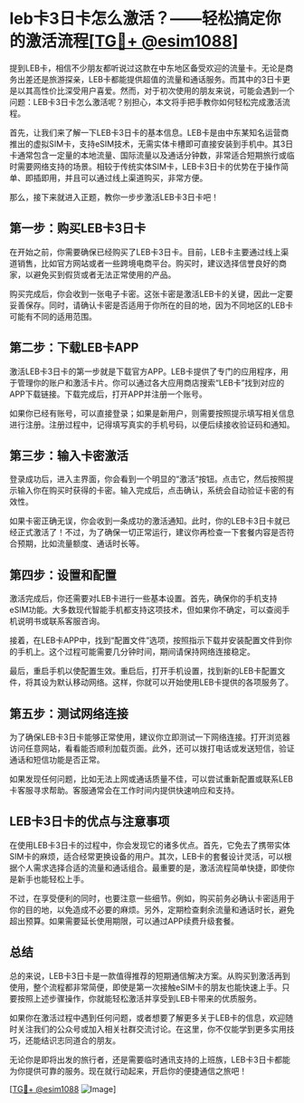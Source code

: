 # leb卡3日卡怎么激活？——轻松搞定你的激活流程[[TG💪+ @esim1088](https://t.me/s/esim1088)]

提到LEB卡，相信不少朋友都听说过这款在中东地区备受欢迎的流量卡。无论是商务出差还是旅游探亲，LEB卡都能提供超值的流量和通话服务。而其中的3日卡更是以其高性价比深受用户喜爱。然而，对于初次使用的朋友来说，可能会遇到一个问题：LEB卡3日卡怎么激活呢？别担心，本文将手把手教你如何轻松完成激活流程。

首先，让我们来了解一下LEB卡3日卡的基本信息。LEB卡是由中东某知名运营商推出的虚拟SIM卡，支持eSIM技术，无需实体卡槽即可直接安装到手机中。其3日卡通常包含一定量的本地流量、国际流量以及通话分钟数，非常适合短期旅行或临时需要网络支持的场景。相较于传统实体SIM卡，LEB卡3日卡的优势在于操作简单、即插即用，并且可以通过线上渠道购买，非常方便。

那么，接下来就进入正题，教你一步步激活LEB卡3日卡吧！

## **第一步：购买LEB卡3日卡**

在开始之前，你需要确保已经购买了LEB卡3日卡。目前，LEB卡主要通过线上渠道销售，比如官方网站或者一些跨境电商平台。购买时，建议选择信誉良好的商家，以避免买到假货或者无法正常使用的产品。

购买完成后，你会收到一张电子卡密。这张卡密是激活LEB卡的关键，因此一定要妥善保存。同时，请确认卡密是否适用于你所在的目的地，因为不同地区的LEB卡可能有不同的适用范围。

## **第二步：下载LEB卡APP**

激活LEB卡3日卡的第一步就是下载官方APP。LEB卡提供了专门的应用程序，用于管理你的账户和激活卡片。你可以通过各大应用商店搜索“LEB卡”找到对应的APP下载链接。下载完成后，打开APP并注册一个账号。

如果你已经有账号，可以直接登录；如果是新用户，则需要按照提示填写相关信息进行注册。注册过程中，记得填写真实的手机号码，以便后续接收验证码和通知。

## **第三步：输入卡密激活**

登录成功后，进入主界面，你会看到一个明显的“激活”按钮。点击它，然后按照提示输入你在购买时获得的卡密。输入完成后，点击确认，系统会自动验证卡密的有效性。

如果卡密正确无误，你会收到一条成功的激活通知。此时，你的LEB卡3日卡就已经正式激活了！不过，为了确保一切正常运行，建议你再检查一下套餐内容是否符合预期，比如流量额度、通话时长等。

## **第四步：设置和配置**

激活完成后，你还需要对LEB卡进行一些基本设置。首先，确保你的手机支持eSIM功能。大多数现代智能手机都支持这项技术，但如果你不确定，可以查阅手机说明书或联系客服咨询。

接着，在LEB卡APP中，找到“配置文件”选项，按照指示下载并安装配置文件到你的手机上。这个过程可能需要几分钟时间，期间请保持网络连接稳定。

最后，重启手机以使配置生效。重启后，打开手机设置，找到新的LEB卡配置文件，将其设为默认移动网络。这样，你就可以开始使用LEB卡提供的各项服务了。

## **第五步：测试网络连接**

为了确保LEB卡3日卡能够正常使用，建议你立即测试一下网络连接。打开浏览器访问任意网站，看看能否顺利加载页面。此外，还可以拨打电话或发送短信，验证通话和短信功能是否正常。

如果发现任何问题，比如无法上网或通话质量不佳，可以尝试重新配置或联系LEB卡客服寻求帮助。客服通常会在工作时间内提供快速响应和支持。

## **LEB卡3日卡的优点与注意事项**

在使用LEB卡3日卡的过程中，你会发现它的诸多优点。首先，它免去了携带实体SIM卡的麻烦，适合经常更换设备的用户。其次，LEB卡的套餐设计灵活，可以根据个人需求选择合适的流量和通话组合。最重要的是，激活流程简单快捷，即使你是新手也能轻松上手。

不过，在享受便利的同时，也要注意一些细节。例如，购买前务必确认卡密适用于你的目的地，以免造成不必要的麻烦。另外，定期检查剩余流量和通话时长，避免超出预算。如果需要延长使用期限，可以通过APP续费升级套餐。

## **总结**

总的来说，LEB卡3日卡是一款值得推荐的短期通信解决方案。从购买到激活再到使用，整个流程都非常简便，即使是第一次接触eSIM卡的朋友也能快速上手。只要按照上述步骤操作，你就能轻松激活并享受到LEB卡带来的优质服务。

如果你在激活过程中遇到任何问题，或者想要了解更多关于LEB卡的信息，欢迎随时关注我们的公众号或加入相关社群交流讨论。在这里，你不仅能学到更多实用技巧，还能结识志同道合的朋友。

无论你是即将出发的旅行者，还是需要临时通讯支持的上班族，LEB卡3日卡都能为你提供可靠的服务。现在就行动起来，开启你的便捷通信之旅吧！

[[TG💪+ @esim1088](https://t.me/s/esim1088) ![Image](https://i.postimg.cc/4NQfJmqS/Snipaste-2025-05-13-00-14-12.png)]